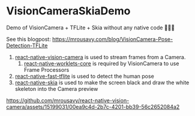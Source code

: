 # VisionCameraSkiaDemo

Demo of VisionCamera + TFLite + Skia without any native code 🤯🕺🏼

See this blogpost: https://mrousavy.com/blog/VisionCamera-Pose-Detection-TFLite

1. [react-native-vision-camera](https://github.com/mrousavy/react-native-vision-camera) is used to stream frames from a Camera.
   1. [react-native-worklets-core](https://github.com/margelo/react-native-worklets-core) is required by VisionCamera to use Frame Processors
2. [react-native-fast-tflite](https://github.com/mrousavy/react-native-fast-tflite) is used to detect the human pose
3. [react-native-skia](https://github.com/Shopify/react-native-skia) is used to make the screen black and draw the white skeleton into the Camera preview

https://github.com/mrousavy/react-native-vision-camera/assets/15199031/00ea9c4d-2b7c-4201-bb39-56c2652084a2


